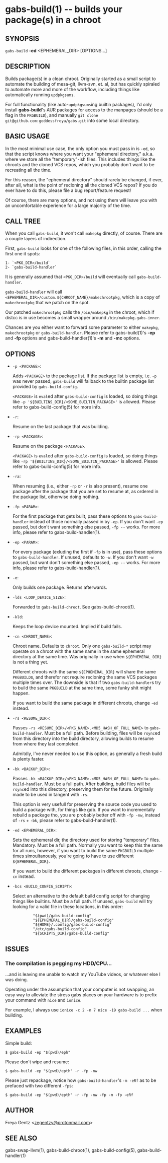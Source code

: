 gabs-build(1) -- builds your package(s) in a chroot
===========================================================

## SYNOPSIS

`gabs-build` **-ed** <EPHEMERAL_DIR> [OPTIONS...]

## DESCRIPTION

Builds package(s) in a clean chroot. Originally started as a small script to
automate the building of mesa-git, llvm-svn, et. al, but has quickly spiraled to
automate more and more of the workflow, including things like automatically
running `updpkgsums`. 

For full functionality (like auto-`updpkgsums`ing builtin packages), I'd only
install **gabs-build**'s AUR packages for access to the manpages (should be a
flag in the `PKGBUILD`), and manually `git clone
git@github.com:goddessfreya/gabs.git` into some local directory.

## BASIC USAGE

In the most minimal use case, the only option you must pass in is `-ed`, so that
the script knows where you want your "ephemeral directory," a.k.a. where we
store all the "temporary"-ish files. This includes things like the chroots and
the cloned VCS repos, which you probably don't want to be recreating all the
time. 

For this reason, the "ephemeral directory" should rarely be changed, if ever,
after all, what is the point of recloning all the cloned VCS repos? If you do
ever have to do this, please file a bug report/feature request!

Of course, there are many options, and not using them will leave you with an
uncomfortable experience for a large majority of the time.

## CALL TREE

When you call `gabs-build`, it won't call `makepkg` directly, of course. There
are a couple layers of indirection.

First, `gabs-build` looks for one of the following files, in this order, calling
the first one it spots:

    1- `<PKG_DIR>/build` 
    2- `gabs-build-handler`

It is generally assumed that `<PKG_DIR>/build` will eventually call
`gabs-build-handler`.

`gabs-build-handler` will call
`<EPHEMERAL_DIR>/custom.${CHROOT_NAME}/makechrootpkg`, which is a copy of
`makechrootpkg` that we patch on the spot.

Our patched `makechrootpkg` calls the `/bin/makepkg` in the chroot, which if
distcc is in use becomes a small wrapper around `/bin/makepkg.gabs-inner`.

Chances are you either want to forward some parameter to either `makepkg`,
`makechrootpkg` or `gabs-build-handler`. Please refer to gabs-build(1)'s **-ep**
and **-fp** options and gabs-build-handler(1)'s **-m** and **-mc** options.

## OPTIONS

 * `-p <PACKAGE>`:

    Adds `<PACKAGE>` to the package list. If the package list is empty, i.e.
    `-p` was never passed, `gabs-build` will fallback to the builtin package
    list provided by `gabs-build-config`.

    `<PACKAGE>` is `eval`ed after `gabs-build-config` is loaded, so doing things
    like `-p '${BUILTINS_DIR}/<SOME_BUILTIN_PACKAGE>'` is allowed. Please refer
    to gabs-build-config(5) for more info.

 * `-r`: 

    Resume on the last package that was building.

 * `-rp <PACKAGE>`: 

    Resume on the package `<PACKAGE>`. 
    
    `<PACKAGE>` is `eval`ed after `gabs-build-config` is loaded, so doing things
    like `-rp '${BUILTINS_DIR}/<SOME_BUILTIN_PACKAGE>'` is allowed. Please refer
    to gabs-build-config(5) for more info.

 * `-ra`: 

    When resuming (i.e., either `-rp` or `-r` is also present), resume one
    package after the package that you are set to resume at, as ordered in the
    package list, otherwise doing nothing.

 * `-fp <PARAM>`:

    For the first package that gets built, pass these options to
    `gabs-build-handler` instead of those normally passed in by `-ep`. If you
    don't want `-ep` passed, but don't want something else passed, `-fp --`
    works. For more info, please refer to gabs-build-handler(1).

 * `-ep <PARAM>`:

    For every package (exluding the first if `-fp` is in use), pass these
    options to `gabs-build-handler`. If unused, defaults to `-w`. If you don't
    want `-w` passed, but want don't something else passed, `-ep --` works. For
    more info, please refer to gabs-build-handler(1).

 * `-o`: 

    Only builds one package. Returns afterwards.

 * `-lds <LOOP_DEVICE_SIZE>`:

    Forwarded to `gabs-build-chroot`. See gabs-build-chroot(1).
    
 * `-kld`: 

    Keeps the loop device mounted. Implied if build fails.

 * `-cn <CHROOT_NAME>`:

    Chroot name. Defaults to `chroot`. Only one `gabs-build-*` script may
    operate on a chroot with the same name in the same ephemeral directory at
    the same time.  Was originally in use when `${EPHEMERAL_DIR}` is not a thing
    yet.  

    Different chroots with the same `${EPHEMERAL_DIR}` will share the same
    `PKGBUILD`s, and therefor not require recloning the same VCS packages
    multiple times over. The downside is that if two `gabs-build-handler`s try
    to build the same `PKGBUILD` at the same time, some funky shit might happen.

    If you want to build the same package in different chroots, change `-ed`
    instead.

 * `-rs <RESUME_DIR>`:
    
    Passes `-rs <RESUME_DIR>/<PKG_NAME>.<MD5_HASH_OF_FULL_NAME>` to
    `gabs-build-handler`. Must be a full path. Before building, files will be
    `rsync`ed from this directory into the build directory, allowing builds to
    resume from where they last completed. 

    Admitdly, I've never needed to use this option, as generally a fresh build
    is plenty faster.

 * `-bk <BACKUP_DIR>`: 
 
    Passes `-bk <BACKUP_DIR>/<PKG_NAME>.<MD5_HASH_OF_FULL_NAME>` to
    `gabs-build-handler`. Must be a full path. After building, build files will
    be `rsync`ed into this directory, preserving them for the future. Originally
    made to be used in tangent with `-rs`.

    This option is very usefull for preserving the source code you used to build
    a package with, for things like gdb. If you want to incrementally rebuild a
    package tho, you are probably better off with `-fp -nw`, instead of `-rs` +
    `-bk`, please refer to gabs-build-handler(1).

 * `-ed <EPHEMERAL_DIR>`:

    Sets the ephemeral dir, the directory used for storing "temporary" files.
    Mandatory. Must be a full path. Normally you want to keep this the same for
    all runs, however, if you want to build the same `PKGBUILD` multiple times
    simoultanously, you're going to have to use different `${EPHEMERAL_DIR}`.

    If you want to build the different packages in different chroots, change
    `-cn` instead.

 * `-bcs <BUILD_CONFIG_SCRIPT>`:

    Select an alternative to the default build config script for changing things
    like builtins. Must be a full path. If unused, `gabs-build` will try looking
    for a valid file in these locations, in this order:

                "$(pwd)/gabs-build-config" 
                "${EPHEMERAL_DIR}/gabs-build-config"
                "${HOME}/.config/gabs-build-config" 
                "/etc/gabs-build-config" 
                "${SCRIPTS_DIR}/gabs-build-config"

## ISSUES 

### The compilation is pegging my HDD/CPU...

...and is leaving me unable to watch my YouTube videos, or whatever else I was
doing.

Operating under the assumption that your computer is not swapping, an easy way
to alleviate the stress gabs places on your hardware is to prefix your command
with `nice` and `ionice`. 

For example, I always use `ionice -c 2 -n 7 nice -19 gabs-build ...` when
building.

## EXAMPLES

Simple build:       

    $ gabs-build -ep "$(pwd)/eph"

Please don't wipe and resume:

    $ gabs-build -ep "$(pwd)/epth" -r -fp -nw

Please just repackage, notice how `gabs-build-handler`'s `-m -eRf` as to be
prefaced with two different `-fp`s:

    $ gabs-build -ep "$(pwd)/epth" -r -fp -nw -fp -m -fp -eRf

## AUTHOR

Freya Gentz &lt;zegentzy@protonmail.com&gt;

## SEE ALSO

gabs-swap-llvm(1), gabs-build-chroot(1), gabs-build-config(5),
gabs-build-handler(1)
